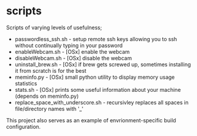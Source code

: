 scripts
=======

Scripts of varying levels of usefulness;

- passwordless_ssh.sh - setup remote ssh keys allowing you to ssh without continually typing in your password
- enableWebcam.sh - [OSx] enable the webcam
- disableWebcam.sh - [OSx] disable the webcam
- uninstall_brew.sh - [OSx] if brew gets screwed up, sometimes installing it from scratch is for the best
- meminfo.py - [OSx] small python utility to display memory usage statistics
- stats.sh - [OSx] prints some useful information about your machine (depends on meminfo.py)
- replace_space_with_underscore.sh - recursivley replaces all spaces in file/directory names with '_'

This project also serves as an example of envrionment-specific build configuration.
